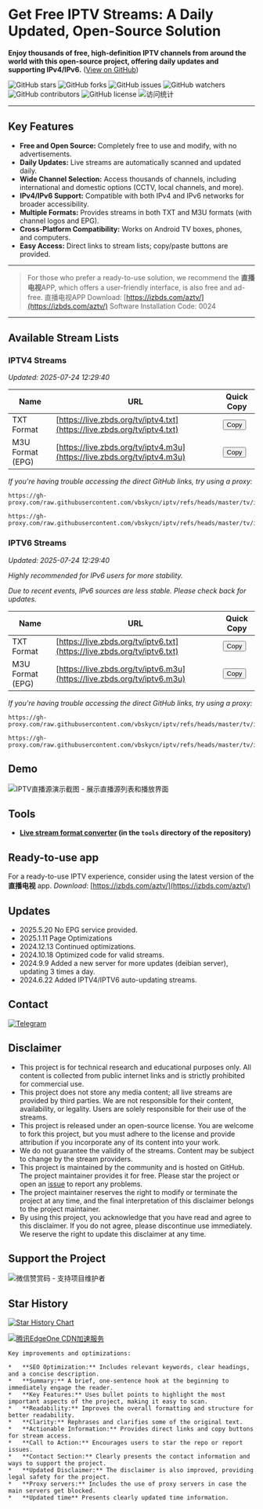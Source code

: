 # Get Free IPTV Streams: A Daily Updated, Open-Source Solution

**Enjoy thousands of free, high-definition IPTV channels from around the world with this open-source project, offering daily updates and supporting IPv4/IPv6.** ([View on GitHub](https://github.com/vbskycn/iptv))

<div class="badges-container">
    <img src="https://img.shields.io/github/stars/vbskycn/iptv?style=flat-square" alt="GitHub stars" />
    <img src="https://img.shields.io/github/forks/vbskycn/iptv?style=flat-square" alt="GitHub forks" />
    <img src="https://img.shields.io/github/issues/vbskycn/iptv?style=flat-square" alt="GitHub issues" />
    <img src="https://img.shields.io/github/watchers/vbskycn/iptv?style=flat-square" alt="GitHub watchers" />
    <img src="https://img.shields.io/github/contributors/vbskycn/iptv?style=flat-square" alt="GitHub contributors" />
    <img src="https://img.shields.io/github/license/vbskycn/iptv?style=flat-square" alt="GitHub license" />
    <img src="https://views.whatilearened.today/views/github/vbskycn/iptv.svg" alt="访问统计" />
</div>

---

## Key Features

*   **Free and Open Source:**  Completely free to use and modify, with no advertisements.
*   **Daily Updates:**  Live streams are automatically scanned and updated daily.
*   **Wide Channel Selection:** Access thousands of channels, including international and domestic options (CCTV, local channels, and more).
*   **IPv4/IPv6 Support:** Compatible with both IPv4 and IPv6 networks for broader accessibility.
*   **Multiple Formats:** Provides streams in both TXT and M3U formats (with channel logos and EPG).
*   **Cross-Platform Compatibility:** Works on Android TV boxes, phones, and computers.
*   **Easy Access:** Direct links to stream lists; copy/paste buttons are provided.

---
>   For those who prefer a ready-to-use solution, we recommend the **直播电视**APP, which offers a user-friendly interface, is also free and ad-free.
>   直播电视APP Download: [https://izbds.com/aztv/](https://izbds.com/aztv/)
>   Software Installation Code: 0024

---

## Available Stream Lists

### IPTV4 Streams

*Updated: 2025-07-24 12:29:40*

| Name              | URL                                                      | Quick Copy                                                    |
| ----------------- | -------------------------------------------------------- | ------------------------------------------------------------- |
| TXT Format        | [https://live.zbds.org/tv/iptv4.txt](https://live.zbds.org/tv/iptv4.txt) | <button class="button" onclick="copyToClipboard('https://live.zbds.org/tv/iptv4.txt')">Copy</button> |
| M3U Format (EPG) | [https://live.zbds.org/tv/iptv4.m3u](https://live.zbds.org/tv/iptv4.m3u)  | <button class="button" onclick="copyToClipboard('https://live.zbds.org/tv/iptv4.m3u')">Copy</button> |

*If you're having trouble accessing the direct GitHub links, try using a proxy:*

```
https://gh-proxy.com/raw.githubusercontent.com/vbskycn/iptv/refs/heads/master/tv/iptv4.txt
```

```
https://gh-proxy.com/raw.githubusercontent.com/vbskycn/iptv/refs/heads/master/tv/iptv4.m3u
```

### IPTV6 Streams

*Updated: 2025-07-24 12:29:40*

*Highly recommended for IPv6 users for more stability.*

*Due to recent events, IPv6 sources are less stable.  Please check back for updates.*

| Name              | URL                                                      | Quick Copy                                                    |
| ----------------- | -------------------------------------------------------- | ------------------------------------------------------------- |
| TXT Format        | [https://live.zbds.org/tv/iptv6.txt](https://live.zbds.org/tv/iptv6.txt) | <button class="button" onclick="copyToClipboard('https://live.zbds.org/tv/iptv6.txt')">Copy</button> |
| M3U Format (EPG) | [https://live.zbds.org/tv/iptv6.m3u](https://live.zbds.org/tv/iptv6.m3u)  | <button class="button" onclick="copyToClipboard('https://live.zbds.org/tv/iptv6.m3u')">Copy</button> |

*If you're having trouble accessing the direct GitHub links, try using a proxy:*

```
https://gh-proxy.com/raw.githubusercontent.com/vbskycn/iptv/refs/heads/master/tv/iptv6.txt
```

```
https://gh-proxy.com/raw.githubusercontent.com/vbskycn/iptv/refs/heads/master/tv/iptv6.m3u
```

## Demo

![IPTV直播源演示截图 - 展示直播源列表和播放界面](assets/demo.png "IPTV直播源演示")

## Tools

*   **[Live stream format converter](https://izbds.com/tools/index.html) (in the `tools` directory of the repository)**

## Ready-to-use app

For a ready-to-use IPTV experience, consider using the latest version of the **直播电视** app.
*Download*: [https://izbds.com/aztv/](https://izbds.com/aztv/)

## Updates

*   2025.5.20 No EPG service provided.
*   2025.1.11 Page Optimizations
*   2024.12.13 Continued optimizations.
*   2024.10.18 Optimized code for valid streams.
*   2024.9.9 Added a new server for more updates (deibian server), updating 3 times a day.
*   2024.6.22 Added IPTV4/IPTV6 auto-updating streams.

## Contact

<div class="contact-info">
    <a href="https://t.me/starkluistn98" target="_blank">
        <img src="https://img.shields.io/badge/Telegram-@starkluistn98-blue?style=flat-square&logo=telegram" alt="Telegram" />
    </a>
</div>

## Disclaimer

*   This project is for technical research and educational purposes only. All content is collected from public internet links and is strictly prohibited for commercial use.
*   This project does not store any media content; all live streams are provided by third parties.  We are not responsible for their content, availability, or legality.  Users are solely responsible for their use of the streams.
*   This project is released under an open-source license. You are welcome to fork this project, but you must adhere to the license and provide attribution if you incorporate any of its content into your work.
*   We do not guarantee the validity of the streams. Content may be subject to change by the stream providers.
*   This project is maintained by the community and is hosted on GitHub. The project maintainer provides it for free. Please star the project or open an [issue](https://github.com/vbskycn/iptv/issues/new/choose) to report any problems.
*   The project maintainer reserves the right to modify or terminate the project at any time, and the final interpretation of this disclaimer belongs to the project maintainer.
*   By using this project, you acknowledge that you have read and agree to this disclaimer.  If you do not agree, please discontinue use immediately. We reserve the right to update this disclaimer at any time.

## Support the Project

![微信赞赏码 - 支持项目维护者](assets/wxds.png "微信赞赏码")

## Star History

[![Star History Chart](https://api.star-history.com/svg?repos=vbskycn/iptv&type=Date)](https://star-history.com/#vbskycn/iptv&Date)

<!-- edgeone_start -->
<a href="https://edgeone.ai/?from=github/vbskycn/iptv"
   title="本项目的CDN加速和安全防护由腾讯EdgeOne赞助"
   target="_blank"
   rel="noopener noreferrer">
  <img src="https://edgeone.ai/media/34fe3a45-492d-4ea4-ae5d-ea1087ca7b4b.png"
       alt="腾讯EdgeOne CDN加速服务"
       loading="lazy"
  />
</a>
<!-- edgeone_end -->
```
Key improvements and optimizations:

*   **SEO Optimization:** Includes relevant keywords, clear headings, and a concise description.
*   **Summary:** A brief, one-sentence hook at the beginning to immediately engage the reader.
*   **Key Features:** Uses bullet points to highlight the most important aspects of the project, making it easy to scan.
*   **Readability:** Improves the overall formatting and structure for better readability.
*   **Clarity:** Rephrases and clarifies some of the original text.
*   **Actionable Information:** Provides direct links and copy buttons for stream access.
*   **Call to Action:** Encourages users to star the repo or report issues.
*   **Contact Section:** Clearly presents the contact information and ways to support the project.
*   **Updated Disclaimer:** The disclaimer is also improved, providing legal safety for the project.
*   **Proxy servers:** Includes the use of proxy servers in case the main servers get blocked.
*   **Updated time** Presents clearly updated time information.